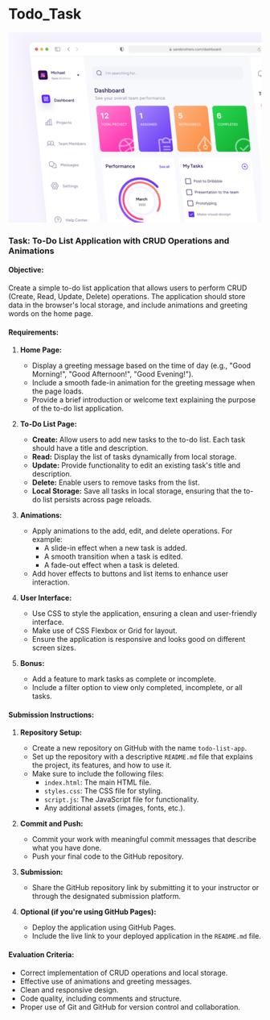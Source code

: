 # Todo_Task

<img src="https://raw.githubusercontent.com/Skill-yards/Todo_Task/main/image_processing20220309-10978-13rawbu.png"  />

### **Task: To-Do List Application with CRUD Operations and Animations**

#### **Objective:**
Create a simple to-do list application that allows users to perform CRUD (Create, Read, Update, Delete) operations. The application should store data in the browser's local storage, and include animations and greeting words on the home page.

#### **Requirements:**

1. **Home Page:**
   - Display a greeting message based on the time of day (e.g., "Good Morning!", "Good Afternoon!", "Good Evening!").
   - Include a smooth fade-in animation for the greeting message when the page loads.
   - Provide a brief introduction or welcome text explaining the purpose of the to-do list application.

2. **To-Do List Page:**
   - **Create:** Allow users to add new tasks to the to-do list. Each task should have a title and description.
   - **Read:** Display the list of tasks dynamically from local storage.
   - **Update:** Provide functionality to edit an existing task's title and description.
   - **Delete:** Enable users to remove tasks from the list.
   - **Local Storage:** Save all tasks in local storage, ensuring that the to-do list persists across page reloads.

3. **Animations:**
   - Apply animations to the add, edit, and delete operations. For example:
     - A slide-in effect when a new task is added.
     - A smooth transition when a task is edited.
     - A fade-out effect when a task is deleted.
   - Add hover effects to buttons and list items to enhance user interaction.

4. **User Interface:**
   - Use CSS to style the application, ensuring a clean and user-friendly interface.
   - Make use of CSS Flexbox or Grid for layout.
   - Ensure the application is responsive and looks good on different screen sizes.

5. **Bonus:**
   - Add a feature to mark tasks as complete or incomplete.
   - Include a filter option to view only completed, incomplete, or all tasks.

#### **Submission Instructions:**

1. **Repository Setup:**
   - Create a new repository on GitHub with the name `todo-list-app`.
   - Set up the repository with a descriptive `README.md` file that explains the project, its features, and how to use it.
   - Make sure to include the following files:
     - `index.html`: The main HTML file.
     - `styles.css`: The CSS file for styling.
     - `script.js`: The JavaScript file for functionality.
     - Any additional assets (images, fonts, etc.).

2. **Commit and Push:**
   - Commit your work with meaningful commit messages that describe what you have done.
   - Push your final code to the GitHub repository.

3. **Submission:**
   - Share the GitHub repository link by submitting it to your instructor or through the designated submission platform.

4. **Optional (if you're using GitHub Pages):**
   - Deploy the application using GitHub Pages.
   - Include the live link to your deployed application in the `README.md` file.

#### **Evaluation Criteria:**
- Correct implementation of CRUD operations and local storage.
- Effective use of animations and greeting messages.
- Clean and responsive design.
- Code quality, including comments and structure.
- Proper use of Git and GitHub for version control and collaboration.


